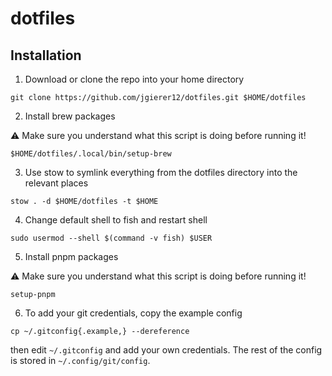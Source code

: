 # dotfiles

## Installation

1. Download or clone the repo into your home directory

```
git clone https://github.com/jgierer12/dotfiles.git $HOME/dotfiles
```

2. Install brew packages

⚠️  Make sure you understand what this script is doing before running it!

```
$HOME/dotfiles/.local/bin/setup-brew
```

3. Use stow to symlink everything from the dotfiles directory into the relevant places

```
stow . -d $HOME/dotfiles -t $HOME
```

4. Change default shell to fish and restart shell

```
sudo usermod --shell $(command -v fish) $USER
```

5. Install pnpm packages

⚠️  Make sure you understand what this script is doing before running it!

```
setup-pnpm
```

6. To add your git credentials, copy the example config

```
cp ~/.gitconfig{.example,} --dereference
```

then edit `~/.gitconfig` and add your own credentials.
The rest of the config is stored in `~/.config/git/config`.

